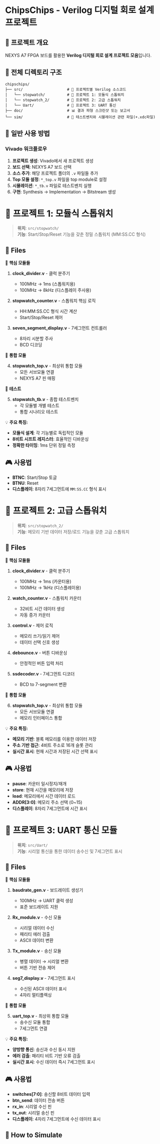 # ChipsChips - Verilog 디지털 회로 설계 프로젝트

## 📖 프로젝트 개요
NEXYS A7 FPGA 보드를 활용한 **Verilog 디지털 회로 설계 프로젝트 모음**입니다.

## 📂 전체 디렉토리 구조
```
chipschips/
├── src/                    # 🔧 프로젝트별 Verilog 소스코드
│   └── stopwatch/          # 📁 프로젝트 1: 모듈식 스톱워치
│   └── stopwatch_2/        # 📁 프로젝트 2: 고급 스톱워치
│   └── Uart/               # 📁 프로젝트 3: UART 통신
├── doc/                    # 📊 결과 파형 스크린샷 또는 보고서  
└── sim/                    # 📝 테스트벤치와 시뮬레이션 관련 파일(+.xdc파일)
```

## 🚀 일반 사용 방법

### **Vivado 워크플로우**
1. **프로젝트 생성**: Vivado에서 새 프로젝트 생성
2. **보드 선택**: NEXYS A7 보드 선택  
3. **소스 추가**: 해당 프로젝트 폴더의 `.v` 파일들 추가
4. **Top 모듈 설정**: `*_top.v` 파일을 top module로 설정
5. **시뮬레이션**: `*_tb.v` 파일로 테스트벤치 실행
6. **구현**: Synthesis → Implementation → Bitstream 생성

# 📁 프로젝트 1: 모듈식 스톱워치

> **위치**: `src/stopwatch/`  
> **기능**: Start/Stop/Reset 기능을 갖춘 정밀 스톱워치 (MM:SS.CC 형식)

## 📁 Files

🔧 **핵심 모듈들**

1. **clock_divider.v** - 클럭 분주기
   - 100MHz → 1ms (스톱워치용)
   - 100MHz → 8kHz (디스플레이 주사용)

2. **stopwatch_counter.v** - 스톱워치 핵심 로직
   - HH:MM:SS.CC 형식 시간 계산
   - Start/Stop/Reset 제어

3. **seven_segment_display.v** - 7세그먼트 컨트롤러
   - 8자리 시분할 주사
   - BCD 디코딩

🔗 **통합 모듈**

4. **stopwatch_top.v** - 최상위 통합 모듈
   - 모든 서브모듈 연결
   - NEXYS A7 핀 매핑

🧪 **테스트**

5. **stopwatch_tb.v** - 종합 테스트벤치
   - 각 모듈별 개별 테스트
   - 통합 시나리오 테스트

💡 **주요 특징:**

- **모듈식 설계**: 각 기능별로 독립적인 모듈
- **8비트 시프트 레지스터**: 효율적인 디바운싱
- **정확한 타이밍**: 1ms 단위 정밀 측정

## 🎮 사용법
- **BTNC**: Start/Stop 토글
- **BTNU**: Reset
- **디스플레이**: 8자리 7세그먼트에 `MM:SS.CC` 형식 표시

# 📁 프로젝트 2: 고급 스톱워치

> **위치**: `src/stopwatch_2/`  
> **기능**: 메모리 기반 데이터 저장/로드 기능을 갖춘 고급 스톱워치

## 📁 Files

🔧 **핵심 모듈들**

1. **clock_divider.v** - 클럭 분주기
   - 100MHz → 1ms (카운터용)
   - 100MHz → 1kHz (디스플레이용)

2. **watch_counter.v** - 스톱워치 카운터
   - 32비트 시간 데이터 생성
   - 자동 증가 카운터

3. **control.v** - 제어 로직
   - 메모리 쓰기/읽기 제어
   - 데이터 선택 신호 생성

4. **debounce.v** - 버튼 디바운싱
   - 안정적인 버튼 입력 처리

5. **ssdecoder.v** - 7세그먼트 디코더
   - BCD to 7-segment 변환

🔗 **통합 모듈**

6. **stopwatch_top.v** - 최상위 통합 모듈
   - 모든 서브모듈 연결
   - 메모리 인터페이스 통합

💡 **주요 특징:**

- **메모리 기반**: 블록 메모리를 이용한 데이터 저장
- **주소 기반 접근**: 4비트 주소로 16개 슬롯 관리
- **실시간 표시**: 현재 시간과 저장된 시간 선택 표시

## 🎮 사용법
- **pause**: 카운터 일시정지/재개
- **store**: 현재 시간을 메모리에 저장
- **load**: 메모리에서 시간 데이터 로드
- **ADDR[3:0]**: 메모리 주소 선택 (0~15)
- **디스플레이**: 8자리 7세그먼트에 시간 표시

# 📁 프로젝트 3: UART 통신 모듈

> **위치**: `src/Uart/`  
> **기능**: 시리얼 통신을 통한 데이터 송수신 및 7세그먼트 표시

## 📁 Files

🔧 **핵심 모듈들**

1. **baudrate_gen.v** - 보드레이트 생성기
   - 100MHz → UART 클럭 생성
   - 표준 보드레이트 지원

2. **Rx_module.v** - 수신 모듈
   - 시리얼 데이터 수신
   - 패리티 에러 검출
   - ASCII 데이터 변환

3. **Tx_module.v** - 송신 모듈
   - 병렬 데이터 → 시리얼 변환
   - 버튼 기반 전송 제어

4. **seg7_display.v** - 7세그먼트 표시
   - 수신된 ASCII 데이터 표시
   - 4자리 멀티플렉싱

🔗 **통합 모듈**

5. **uart_top.v** - 최상위 통합 모듈
   - 송수신 모듈 통합
   - 7세그먼트 연결

💡 **주요 특징:**

- **양방향 통신**: 송신과 수신 동시 지원
- **에러 검출**: 패리티 비트 기반 오류 검출
- **실시간 표시**: 수신 데이터 즉시 7세그먼트 표시

## 🎮 사용법
- **switches[7:0]**: 송신할 8비트 데이터 입력
- **btn_send**: 데이터 전송 버튼
- **rx_in**: 시리얼 수신 핀
- **tx_out**: 시리얼 송신 핀
- **디스플레이**: 4자리 7세그먼트에 수신 데이터 표시

## 🚀 How to Simulate
```bash

